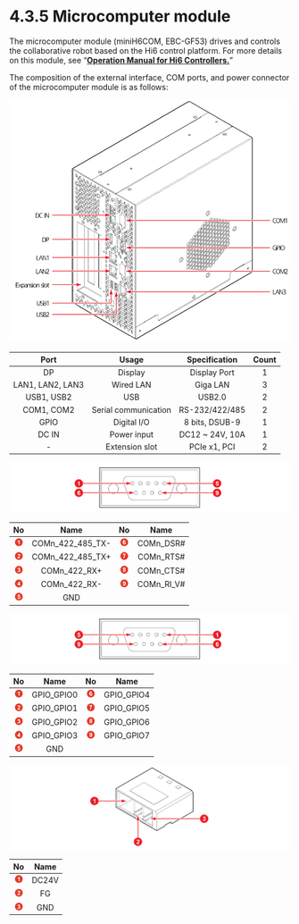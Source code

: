 # 4.3.5 Microcomputer module

The microcomputer module (miniH6COM, EBC-GF53) drives and controls the collaborative robot based on the Hi6 control platform. For more details on this module, see “[**Operation Manual for Hi6 Controllers.**](https://hyundai-robotics.gitbook.io/hi6-operation-manual/v/op-english/)”

The composition of the external interface, COM ports, and power connector of the microcomputer module is as follows:



![Figure 40 External interface of the microcomputer module](../../.gitbook/assets/image121.png)

|     **Port**     |       **Usage**      | **Specification** | **Count** |
| :--------------: | :------------------: | :---------------: | :-------: |
|        DP        |        Display       |    Display Port   |     1     |
| LAN1, LAN2, LAN3 |       Wired LAN      |      Giga LAN     |     3     |
|    USB1, USB2    |          USB         |       USB2.0      |     2     |
|    COM1, COM2    | Serial communication |   RS-232/422/485  |     2     |
|       GPIO       |      Digital I/O     |   8 bits, DSUB-9  |     1     |
|       DC IN      |      Power input     |  DC12 \~ 24V, 10A |     1     |
|         -        |    Extension slot    |    PCIe x1, PCI   |     2     |

![Figure 41 COM port (male) pin map](../../.gitbook/assets/image122.png)

|                     **No**                    |       **Name**      |                     **No**                    |   **Name**   |
| :-------------------------------------------: | :-----------------: | :-------------------------------------------: | :----------: |
| ![Adobe Systems](../../.gitbook/assets/1.png) | COMn\_422\_485\_TX- | ![Adobe Systems](../../.gitbook/assets/6.png) |  COMn\_DSR#  |
| ![Adobe Systems](../../.gitbook/assets/2.png) | COMn\_422\_485\_TX+ | ![Adobe Systems](../../.gitbook/assets/7.png) |  COMn\_RTS#  |
| ![Adobe Systems](../../.gitbook/assets/3.png) |    COMn\_422\_RX+   | ![Adobe Systems](../../.gitbook/assets/8.png) |  COMn\_CTS#  |
| ![Adobe Systems](../../.gitbook/assets/4.png) |    COMn\_422\_RX-   | ![Adobe Systems](../../.gitbook/assets/9.png) | COMn\_RI\_V# |
| ![Adobe Systems](../../.gitbook/assets/5.png) |         GND         |                                               |              |

![Figure 42 COM port (female) pin map](../../.gitbook/assets/image123.png)

|                     **No**                    |   **Name**  |                     **No**                    |   **Name**  |
| :-------------------------------------------: | :---------: | :-------------------------------------------: | :---------: |
| ![Adobe Systems](../../.gitbook/assets/1.png) | GPIO\_GPIO0 | ![Adobe Systems](../../.gitbook/assets/6.png) | GPIO\_GPIO4 |
| ![Adobe Systems](../../.gitbook/assets/2.png) | GPIO\_GPIO1 | ![Adobe Systems](../../.gitbook/assets/7.png) | GPIO\_GPIO5 |
| ![Adobe Systems](../../.gitbook/assets/3.png) | GPIO\_GPIO2 | ![Adobe Systems](../../.gitbook/assets/8.png) | GPIO\_GPIO6 |
| ![Adobe Systems](../../.gitbook/assets/4.png) | GPIO\_GPIO3 | ![Adobe Systems](../../.gitbook/assets/9.png) | GPIO\_GPIO7 |
| ![Adobe Systems](../../.gitbook/assets/5.png) |     GND     |                                               |             |



![Figure 43 DCIN (power connector) pin map](../../.gitbook/assets/image124.png)

|                     **No**                    | **Name** |
| :-------------------------------------------: | :------: |
| ![Adobe Systems](../../.gitbook/assets/1.png) |   DC24V  |
| ![Adobe Systems](../../.gitbook/assets/2.png) |    FG    |
| ![Adobe Systems](../../.gitbook/assets/3.png) |    GND   |
